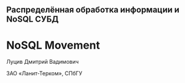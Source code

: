 ## Распределённая обработка информации и NoSQL СУБД

# NoSQL Movement

Луцив Дмитрий Вадимович

ЗАО «Ланит-Терком», СПбГУ
